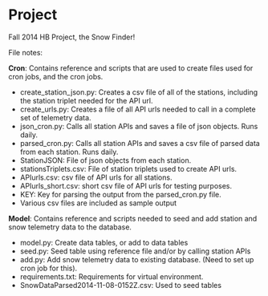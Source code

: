 Project
=======

Fall 2014 HB Project, the Snow Finder!
<p></p>
File notes:
<p></p>
<strong>Cron</strong>: Contains reference and scripts that are used to create files used for cron jobs, and the cron jobs.
<p></p>
  <ul><li>create_station_json.py: Creates a csv file of all of the stations, including the station triplet needed for the API url.</li>
  <li>create_urls.py: Creates a file of all API urls needed to call in a complete set of telemetry data.</li>
  <li>json_cron.py: Calls all station APIs and saves a file of json objects. Runs daily.</li>
  <li>parsed_cron.py: Calls all station APIs and saves a csv file of parsed data from each station. Runs daily.</li>
  <li>StationJSON: File of json objects from each station.</li>
  <li>stationsTriplets.csv: File of station triplets used to create API urls.</li>
  <li>APIurls.csv: csv file of API urls for all stations.</li>
  <li>APIurls_short.csv:  short csv file of API urls for testing purposes.</li>
  <li>KEY: Key for parsing the output from the parsed_cron.py file.</li>
  <li>Various csv files are included as sample output</li></ul>
    
<strong>Model</strong>: Contains reference and scripts needed to seed and add station and snow telemetry data to the database.</li></ul>
<p></p>
<ul><li>model.py:  Create data tables, or add to data tables</li>
<li>seed.py: Seed table using reference file and/or by calling station APIs</li>
<li>add.py: Add snow telemetry data to existing database. (Need to set up cron job for this).</li>
<li>requirements.txt: Requirements for virtual environment.</li>
<li>SnowDataParsed2014-11-08-0152Z.csv: Used to seed tables</li></ul>
  

